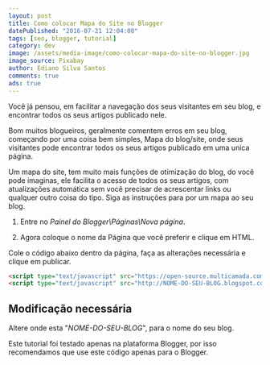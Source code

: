 ```yaml
---
layout: post
title: Como colocar Mapa do Site no Blogger
datePublished: "2016-07-21 12:04:00"
tags: [seo, blogger, tutorial]
category: dev
image: /assets/media-image/como-colocar-mapa-do-site-no-blogger.jpg
image_source: Pixabay
author: Ediano Silva Santos
comments: true
ads: true
---
```


Você já pensou, em facilitar a navegação dos seus visitantes em seu blog, e encontrar todos os seus artigos publicado nele.

Bom muitos blogueiros, geralmente comentem erros em seu blog, começando por uma coisa bem simples, Mapa do blog/site, onde seus visitantes pode encontrar todos os seus artigos publicado em uma unica página.

Um mapa do site, tem muito mais funções de otimização do blog, do você pode imaginas, ele facilita o acesso de todos os seus artigos, com atualizações automática sem você precisar de acrescentar links ou qualquer outro coisa do tipo. Siga as instruções para por um mapa ao seu blog.

1. Entre no *Painel do Blogger\Páginas\Nova página*.

2. Agora coloque o nome da Página que você preferir e clique em HTML.

Cole o código abaixo dentro da página, faça as alterações necessária e clique em publicar.

```html
<script type="text/javascript" src="https://open-source.multicamada.com/JavaScript/SitemapForBlogger.js"></script>
<script type="text/javascript" src="http://NOME-DO-SEU-BLOG.blogspot.com/feeds/posts/default?max-results=9999&amp;alt=json-in-script&ampcallback=loadtoc"></script>
```

## Modificação necessária
Altere onde esta "*NOME-DO-SEU-BLOG*", para o nome do seu blog.

Este tutorial foi testado apenas na plataforma Blogger, por isso recomendamos que use este código apenas para o Blogger.